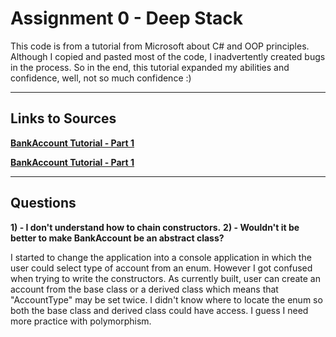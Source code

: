 # Assignment 0 - Deep Stack

This code is from a tutorial from Microsoft about C# and OOP principles. Although I copied and pasted most of the code, I inadvertently created bugs in the process. So in the end, this tutorial expanded my abilities and confidence, well, not so much confidence :)

- - -

## Links to Sources

[**BankAccount Tutorial - Part 1**](https://docs.microsoft.com/en-us/dotnet/csharp/fundamentals/tutorials/classes)

[**BankAccount Tutorial - Part 1**](https://docs.microsoft.com/en-us/dotnet/csharp/fundamentals/tutorials/oop)

- - -

## Questions

**1) - I don't understand how to chain constructors.**
**2) - Wouldn't it be better to make BankAccount be an abstract class?**

I started to change the application into a console application in which the user could select type of account from an enum. However I got confused when trying to write the constructors. As currently built, user can create an account from the base class or a derived class which means that "AccountType" may be set twice. I didn't know where to locate the enum so both the base class and derived class could have access. I guess I need more practice with polymorphism.